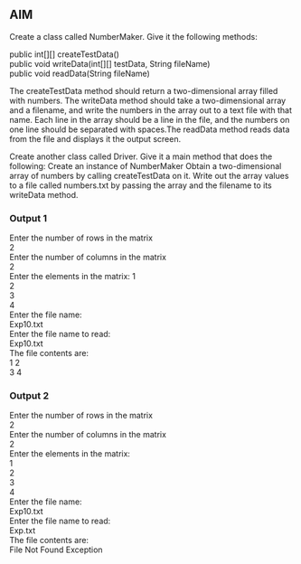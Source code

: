 ## AIM 

Create a class called NumberMaker. Give it the following methods:

public int[][] createTestData()  
public void writeData(int[][] testData, String fileName)  
public void readData(String fileName)
  
The createTestData method should return a two-dimensional array filled with numbers. The writeData method should take a two-dimensional array and a filename, and write the numbers in the array out to a text file with that name. Each line in the array should be a line in the file, and the numbers on one line should be separated with spaces.The readData method reads data from the file and displays it the output screen.  

Create another class called Driver. Give it a main method that does the following:
Create an instance of NumberMaker
Obtain a two-dimensional array of numbers by calling createTestData on it.
Write out the array values to a file called numbers.txt by passing the array and the filename to its writeData method.  


### Output 1
Enter the number of rows in the matrix  
2  
Enter the number of columns in the matrix  
2  
Enter the elements in the matrix:
1  
2  
3  
4  
Enter the file name:  
Exp10.txt  
Enter the file name to read:  
Exp10.txt  
The file contents are:  
1 2  
3 4  
  
  
  
### Output 2  
Enter the number of rows in the matrix  
2  
Enter the number of columns in the matrix  
2  
Enter the elements in the matrix:  
1  
2  
3  
4  
Enter the file name:  
Exp10.txt  
Enter the file name to read:  
Exp.txt  
The file contents are:  
File Not Found Exception  
